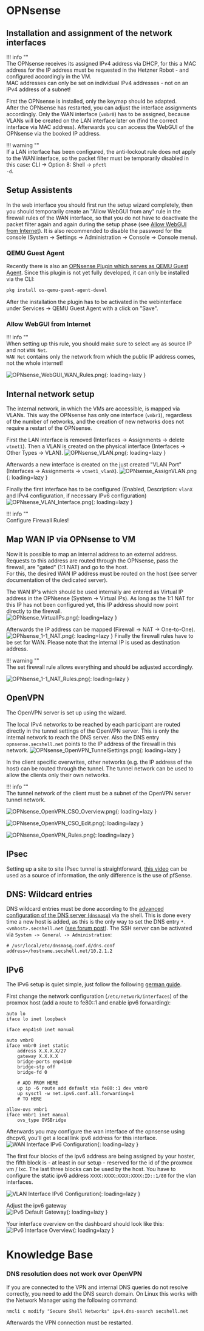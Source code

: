 # OPNsense
## Installation and assignment of the network interfaces
!!! info ""  
    The OPNsense receives its assigned IPv4 address via DHCP, for this a MAC address for the IP address must be requested in the Hetzner Robot - and configured accordingly in the VM.<br>
    MAC addresses can only be set on individual IPv4 addresses - not on an IPv4 address of a subnet!

First the OPNsense is installed, only the keymap should be adapted.  
After the OPNsense has restarted, you can adjust the interface assignments accordingly.
Only the WAN interface (`vmbr0`) has to be assigned, because VLANs will be created on the LAN interface later on (find the correct interface via MAC address).
Afterwards you can access the WebGUI of the OPNsense via the booked IP address.

!!! warning ""  
    If a LAN interface has been configured, the anti-lockout rule does not apply to the WAN interface, so the packet filter must be temporarily disabled in this case: CLI -> Option 8: Shell -> <code>pfctl -d</code>.

## Setup Assistents
In the web interface you should first run the setup wizard completely, then you should temporarily create an "Allow WebGUI from any" rule in the firewall rules of the WAN interface, so that you do not have to deactivate the packet filter again and again during the setup phase (see [Allow WebGUI from Internet](https://docs.secshell.net/setup/opnsense.de/#webgui-aus-internet-zulassen)).
It is also recommended to disable the password for the console (System -> Settings -> Administration -> Console -> Console menu).

### QEMU Guest Agent
Recently there is also an [OPNsense Plugin which serves as QEMU Guest Agent](https://github.com/opnsense/plugins/pull/2293). Since this plugin is not yet fully developed, it can only be installed via the CLI:
```bash
pkg install os-qemu-guest-agent-devel
```
After the installation the plugin has to be activated in the webinterface under Services -> QEMU Guest Agent with a click on "Save". 

### Allow WebGUI from Internet

!!! info ""  
    When setting up this rule, you should make sure to select <code>any</code> as source IP and not <code>WAN&nbsp;Net</code>.  
    <code>WAN&nbsp;Net</code> contains only the network from which the public IP address comes, not the whole internet!

![OPNsense_WebGUI_WAN_Rules.png](../img/setup/OPNsense_WebGUI_WAN_Rules.png?raw=true){: loading=lazy }

## Internal network setup
The internal network, in which the VMs are accessible, is mapped via VLANs. This way the OPNsense has only one interface (`vmbr1`), regardless of the number of networks, and the creation of new networks does not require a restart of the OPNsense.  

First the LAN interface is removed (Interfaces -> Assignments -> delete `vtnet1`). Then a VLAN is created on the physical interface (Interfaces -> Other Types -> VLAN).
![OPNsense_VLAN.png](../img/setup/OPNsense_VLAN.png?raw=true){: loading=lazy }

Afterwards a new interface is created on the just created "VLAN Port" (Interfaces -> Assignments -> `vtnet1_vlanX`).
![OPNsense_AssignVLAN.png](../img/setup/OPNsense_AssignVLAN.png?raw=true){: loading=lazy }

Finally the first interface has to be configured (Enabled, Description: `vlanX` and IPv4 configuration, if necessary IPv6 configuration)
![OPNsense_VLAN_Interface.png](../img/setup/OPNsense_VLAN_Interface.png?raw=true){: loading=lazy }

!!! info ""  
    Configure Firewall Rules!

## Map WAN IP via OPNsense to VM
Now it is possible to map an internal address to an external address. Requests to this address are routed through the OPNsense, pass the firewall, are "gated" (1:1 NAT) and go to the host.  
For this, the desired WAN IP address must be routed on the host (see server documentation of the dedicated server).

The WAN IP's which should be used internally are entered as Virtual IP address in the OPNsense (System -> Virtual IPs). As long as the 1:1 NAT for this IP has not been configured yet, this IP address should now point directly to the firewall.  
![OPNsense_VirtualIPs.png](../img/setup/OPNsense_VirtualIPs.png?raw=true){: loading=lazy }

Afterwards the IP address can be mapped (Firewall -> NAT -> One-to-One).  
![OPNsense_1-1_NAT.png](../img/setup/OPNsense_1-1_NAT.png?raw=true){: loading=lazy }
Finally the firewall rules have to be set for WAN. Please note that the internal IP is used as destination address.

!!! warning ""  
    The set firewall rule allows everything and should be adjusted accordingly.

![OPNsense_1-1_NAT_Rules.png](../img/setup/OPNsense_1-1_NAT_Rules.png?raw=true){: loading=lazy }

## OpenVPN
The OpenVPN server is set up using the wizard.

The local IPv4 networks to be reached by each participant are routed directly in the tunnel settings of the OpenVPN server. This is only the internal network to reach the DNS server. Also the DNS entry `opnsense.secshell.net` points to the IP address of the firewall in this network.
![OPNsense_OpenVPN_TunnelSettings.png](../img/setup/OPNsense_OpenVPN_TunnelSettings.png?raw=true){: loading=lazy }

In the client specific overwrites, other networks (e.g. the IP address of the host) can be routed through the tunnel.
The tunnel network can be used to allow the clients only their own networks.

!!! info ""  
    The tunnel network of the client must be a subnet of the OpenVPN server tunnel network.

![OPNsense_OpenVPN_CSO_Overview.png](../img/setup/OPNsense_OpenVPN_CSO_Overview.png?raw=true){: loading=lazy }

![OPNsense_OpenVPN_CSO_Edit.png](../img/setup/OPNsense_OpenVPN_CSO_Edit.png?raw=true){: loading=lazy }

![OPNsense_OpenVPN_Rules.png](../img/setup/OPNsense_OpenVPN_Rules.png?raw=true){: loading=lazy }

## IPsec
Setting up a site to site IPsec tunnel is straightforward, [this video](https://www.youtube.com/watch?v=KmoCfa0IxBk) can be used as a source of information, the only difference is the use of pfSense.

## DNS: Wildcard entries
DNS wildcard entries must be done according to the [advanced configuration of the DNS server (`dnsmasq`)](https://docs.opnsense.org/manual/dnsmasq.html#advanced-settings) via the shell. This is done every time a new host is added, as this is the only way to set the DNS entry `*.<vmhost>.secshell.net` ([see forum post](https://forum.opnsense.org/index.php?topic=5855.0)). The SSH server can be activated via `System -> General -> Administration`:
```shell
# /usr/local/etc/dnsmasq.conf.d/dns.conf
address=/hostname.secshell.net/10.2.1.2
```

## IPv6
The IPv6 setup is quiet simple, just follow the following [german guide](https://dominicpratt.de/hetzner-und-proxmox-ipv6-mit-router-vm-nutzen/).

First change the network configuration (`/etc/network/interfaces`) of the proxmox host (add a route to fe80::1 and enable  ipv6 forwarding):
```shell
auto lo
iface lo inet loopback

iface enp41s0 inet manual

auto vmbr0
iface vmbr0 inet static
	address X.X.X.X/27
	gateway X.X.X.X
	bridge-ports enp41s0
	bridge-stp off
	bridge-fd 0

    # ADD FROM HERE
    up ip -6 route add default via fe80::1 dev vmbr0
	up sysctl -w net.ipv6.conf.all.forwarding=1
    # TO HERE

allow-ovs vmbr1
iface vmbr1 inet manual
	ovs_type OVSBridge

```

Afterwards you may configure the wan interface of the opnsense using dhcpv6, you'll get a local link ipv6 address for this interface.  
![WAN Interface IPv6 Configuration](../img/setup/OPNsense_IPv6_Interfaces.png?raw=true){: loading=lazy }

The first four blocks of the ipv6 address are being assigned by your hoster, the fifth block is - at least in our setup - reserved for the id of the proxmox vm / lxc. The last three blocks can be used by the host. You have to configure the static ipv6 address `XXXX:XXXX:XXXX:XXXX:ID::1/80` for the vlan interfaces.

![VLAN Interface IPv6 Configuration](../img/setup/OPNsense_IPv6_Interfaces.png?raw=true){: loading=lazy }

Adjust the ipv6 gateway  
![IPv6 Default Gateway](../img/setup/OPNsense_IPv6_Gateway.png?raw=true){: loading=lazy }

Your interface overview on the dashboard should look like this:  
![IPv6 Interface Overview](../img/setup/OPNsense_IPv6_Overview.png?raw=true){: loading=lazy }

# Knowledge Base
### DNS resolution does not work over OpenVPN
If you are connected to the VPN and internal DNS queries do not resolve correctly, you need to add the DNS search domain. On Linux this works with the Network Manager using the following command:
```shell
nmcli c modify "Secure Shell Networks" ipv4.dns-search secshell.net
```
Afterwards the VPN connection must be restarted.
